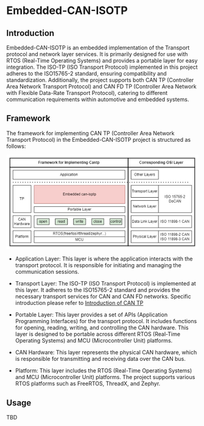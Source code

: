 # Embedded-CAN-ISOTP
## Introduction
Embedded-CAN-ISOTP is an embedded implementation of the Transport protocol and network layer services. It is primarily designed for use with RTOS (Real-Time Operating Systems) and provides a portable layer for easy integration. The ISO-TP (ISO Transport Protocol) implemented in this project adheres to the ISO15765-2 standard, ensuring compatibility and standardization. Additionally, the project supports both CAN TP (Controller Area Network Transport Protocol) and CAN FD TP (Controller Area Network with Flexible Data-Rate Transport Protocol), catering to different communication requirements within automotive and embedded systems.
## Framework

The framework for implementing CAN TP (Controller Area Network Transport Protocol) in the Embedded-CAN-ISOTP project is structured as follows:

<div style="text-align: center;">
  <img src="./docs/cantp_framework.jpg">
</div>

- Application Layer: This layer is where the application interacts with the transport protocol. It is responsible for initiating and managing the communication sessions.

- Transport Layer: The ISO-TP (ISO Transport Protocol) is implemented at this layer. It adheres to the ISO15765-2 standard and provides the necessary transport services for CAN and CAN FD networks. Specific introduction please refer to [Introduction of CAN TP](./CAN_ISO15765.md)

- Portable Layer: This layer provides a set of APIs (Application Programming Interfaces) for the transport protocol. It includes functions for opening, reading, writing, and controlling the CAN hardware. This layer is designed to be portable across different RTOS (Real-Time Operating Systems) and MCU (Microcontroller Unit) platforms.

- CAN Hardware: This layer represents the physical CAN hardware, which is responsible for transmitting and receiving data over the CAN bus.

- Platform: This layer includes the RTOS (Real-Time Operating Systems) and MCU (Microcontroller Unit) platforms. The project supports various RTOS platforms such as FreeRTOS, ThreadX, and Zephyr.

## Usage

TBD
